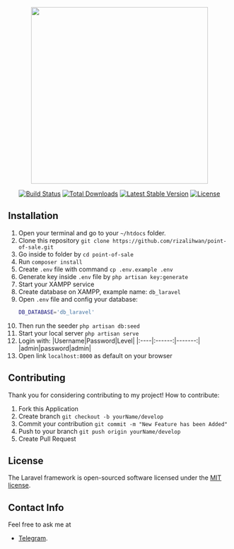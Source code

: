<p align="center"><a href="https://laravel.com" target="_blank"><img src="https://raw.githubusercontent.com/laravel/art/master/logo-lockup/5%20SVG/2%20CMYK/1%20Full%20Color/laravel-logolockup-cmyk-red.svg" width="400"></a></p>

<p align="center">
<a href="https://travis-ci.org/laravel/framework"><img src="https://travis-ci.org/laravel/framework.svg" alt="Build Status"></a>
<a href="https://packagist.org/packages/laravel/framework"><img src="https://poser.pugx.org/laravel/framework/d/total.svg" alt="Total Downloads"></a>
<a href="https://packagist.org/packages/laravel/framework"><img src="https://poser.pugx.org/laravel/framework/v/stable.svg" alt="Latest Stable Version"></a>
<a href="https://packagist.org/packages/laravel/framework"><img src="https://poser.pugx.org/laravel/framework/license.svg" alt="License"></a>
</p>


## Installation
1. Open your terminal and go to your `~/htdocs` folder.
2. Clone this repository `git clone https://github.com/rizalihwan/point-of-sale.git`
3. Go inside to folder by `cd point-of-sale`
4. Run `composer install`
5. Create `.env` file with command `cp .env.example .env`
6. Generate key inside `.env` file by `php artisan key:generate`
7. Start your XAMPP service
8. Create database on XAMPP, example name: `db_laravel`
9. Open `.env` file and config your database:
    ```sh
    DB_DATABASE='db_laravel'
10. Then run the seeder `php artisan db:seed`
10. Start your local server `php artisan serve`
11. Login with:
    |Username|Password|Level|
    |:----|:------:|-------:|
    |admin|password|admin|
11. Open link `localhost:8000` as default on your browser

## Contributing

Thank you for considering contributing to my project! How to contribute:
1. Fork this Application
2. Create branch `git checkout -b yourName/develop`
3. Commit your contribution `git commit -m "New Feature has been Added"`
4. Push to your branch `git push origin yourName/develop`
5. Create Pull Request

## License

The Laravel framework is open-sourced software licensed under the [MIT license](https://opensource.org/licenses/MIT).

## Contact Info

Feel free to ask me at
- [Telegram](https://t.me/ihw_me/).

